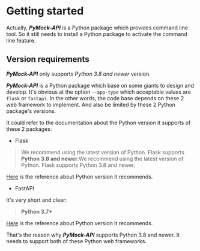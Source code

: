 # Getting started

Actually, **_PyMock-API_** is a Python package which provides command line tool. So it still needs to install a Python
package to activate the command line feature.

## Version requirements

**_PyMock-API_** only supports _Python 3.8 and newer_ version.

**_PyMock-API_** is a Python package which base on some giants to design and develop. It's obvious at the option ``--app-type``
which acceptable values are ``flask`` or ``fastapi``. In the other words, the code base depends on these 2 web framework
to implement. And also be limited by these 2 Python package's versions.

It could refer to the documentation about the Python version it supports of these 2 packages:

* Flask

> We recommend using the latest version of Python. Flask supports **Python 3.8 and newer**.We recommend using the latest version of Python. Flask supports Python 3.8 and newer.

[Here](https://flask.palletsprojects.com/en/2.3.x/installation/#python-version) is the reference about Python version it recommends.

* FastAPI

It's very short and clear:

> **Python 3.7+**

[Here](https://fastapi.tiangolo.com/lo/#requirements) is the reference about Python version it recommends.

That's the reason why **_PyMock-API_** supports Python 3.8 and newer. It needs to support both of these Python web frameworks.
